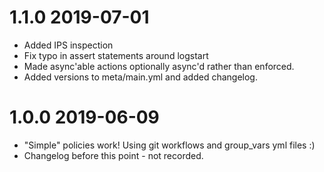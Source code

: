 # 1.1.0 2019-07-01
* Added IPS inspection
* Fix typo in assert statements around logstart
* Made async'able actions optionally async'd rather than enforced.
* Added versions to meta/main.yml and added changelog.

# 1.0.0 2019-06-09
* "Simple" policies work! Using git workflows and group_vars yml files :)
* Changelog before this point - not recorded.
